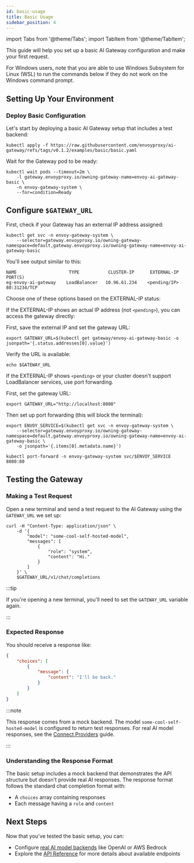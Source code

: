 ```yaml
---
id: basic-usage
title: Basic Usage
sidebar_position: 4
---
```


import Tabs from '@theme/Tabs';
import TabItem from '@theme/TabItem';

This guide will help you set up a basic AI Gateway configuration and make your first request.

For Windows users, note that you are able to use Windows Subsystem for Linux (WSL) to run the commands below if they do not work on the Windows command prompt.

## Setting Up Your Environment

### Deploy Basic Configuration

Let's start by deploying a basic AI Gateway setup that includes a test backend:

```shell
kubectl apply -f https://raw.githubusercontent.com/envoyproxy/ai-gateway/refs/tags/v0.1.2/examples/basic/basic.yaml
```

Wait for the Gateway pod to be ready:
```shell
kubectl wait pods --timeout=2m \
    -l gateway.envoyproxy.io/owning-gateway-name=envoy-ai-gateway-basic \
    -n envoy-gateway-system \
    --for=condition=Ready
```

## Configure `$GATEWAY_URL`

First, check if your Gateway has an external IP address assigned:

```shell
kubectl get svc -n envoy-gateway-system \
    --selector=gateway.envoyproxy.io/owning-gateway-namespace=default,gateway.envoyproxy.io/owning-gateway-name=envoy-ai-gateway-basic
```

You'll see output similar to this:
```
NAME                    TYPE           CLUSTER-IP      EXTERNAL-IP      PORT(S)
eg-envoy-ai-gateway    LoadBalancer   10.96.61.234    <pending/IP>     80:31234/TCP
```

Choose one of these options based on the EXTERNAL-IP status:

<Tabs>
<TabItem value="external-ip" label="Using External IP">

If the EXTERNAL-IP shows an actual IP address (not `<pending>`), you can access the gateway directly:

First, save the external IP and set the gateway URL:
```shell
export GATEWAY_URL=$(kubectl get gateway/envoy-ai-gateway-basic -o jsonpath='{.status.addresses[0].value}')
```

Verify the URL is available:
```shell
echo $GATEWAY_URL
```

</TabItem>
<TabItem value="port-forward" label="Using Port Forwarding">

If the EXTERNAL-IP shows `<pending>` or your cluster doesn't support LoadBalancer services, use port forwarding.

First, set the gateway URL:
```shell
export GATEWAY_URL="http://localhost:8080"
```

Then set up port forwarding (this will block the terminal):
```shell
export ENVOY_SERVICE=$(kubectl get svc -n envoy-gateway-system \
    --selector=gateway.envoyproxy.io/owning-gateway-namespace=default,gateway.envoyproxy.io/owning-gateway-name=envoy-ai-gateway-basic \
    -o jsonpath='{.items[0].metadata.name}')

kubectl port-forward -n envoy-gateway-system svc/$ENVOY_SERVICE 8080:80
```

</TabItem>
</Tabs>

## Testing the Gateway

### Making a Test Request

Open a new terminal and send a test request to the AI Gateway using the `GATEWAY_URL` we set up:

```shell
curl -H "Content-Type: application/json" \
    -d '{
        "model": "some-cool-self-hosted-model",
        "messages": [
            {
                "role": "system",
                "content": "Hi."
            }
        ]
    }' \
    $GATEWAY_URL/v1/chat/completions
```

:::tip

If you're opening a new terminal, you'll need to set the `GATEWAY_URL` variable again.

:::

### Expected Response

You should receive a response like:

```json
{
    "choices": [
        {
            "message": {
                "content": "I'll be back."
            }
        }
    ]
}
```

:::note

This response comes from a mock backend. The model `some-cool-self-hosted-model` is configured to return test responses.
For real AI model responses, see the [Connect Providers](./connect-providers) guide.

:::

### Understanding the Response Format

The basic setup includes a mock backend that demonstrates the API structure but doesn't provide real AI responses. The response format follows the standard chat completion format with:
- A `choices` array containing responses
- Each message having a `role` and `content`

## Next Steps

Now that you've tested the basic setup, you can:
- Configure [real AI model backends](./connect-providers) like OpenAI or AWS Bedrock
- Explore the [API Reference](../api/) for more details about available endpoints
